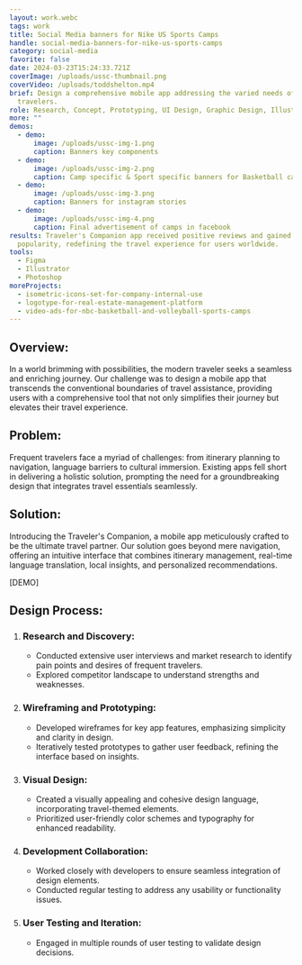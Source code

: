 ```yaml
---
layout: work.webc
tags: work
title: Social Media banners for Nike US Sports Camps
handle: social-media-banners-for-nike-us-sports-camps
category: social-media
favorite: false
date: 2024-03-23T15:24:33.721Z
coverImage: /uploads/ussc-thumbnail.png
coverVideo: /uploads/toddshelton.mp4
brief: Design a comprehensive mobile app addressing the varied needs of modern
  travelers.
role: Research, Concept, Prototyping, UI Design, Graphic Design, Illustration.
more: ""
demos:
  - demo:
      image: /uploads/ussc-img-1.png
      caption: Banners key components
  - demo:
      image: /uploads/ussc-img-2.png
      caption: Camp specific & Sport specific banners for Basketball camps
  - demo:
      image: /uploads/ussc-img-3.png
      caption: Banners for instagram stories
  - demo:
      image: /uploads/ussc-img-4.png
      caption: Final advertisement of camps in facebook
results: Traveler's Companion app received positive reviews and gained
  popularity, redefining the travel experience for users worldwide.
tools:
  - Figma
  - Illustrator
  - Photoshop
moreProjects:
  - isometric-icons-set-for-company-internal-use
  - logotype-for-real-estate-management-platform
  - video-ads-for-nbc-basketball-and-volleyball-sports-camps
---
```

## Overview:

In a world brimming with possibilities, the modern traveler seeks a seamless and enriching journey. Our challenge was to design a mobile app that transcends the conventional boundaries of travel assistance, providing users with a comprehensive tool that not only simplifies their journey but elevates their travel experience.

## Problem:

Frequent travelers face a myriad of challenges: from itinerary planning to navigation, language barriers to cultural immersion. Existing apps fell short in delivering a holistic solution, prompting the need for a groundbreaking design that integrates travel essentials seamlessly.

## Solution:

Introducing the Traveler's Companion, a mobile app meticulously crafted to be the ultimate travel partner. Our solution goes beyond mere navigation, offering an intuitive interface that combines itinerary management, real-time language translation, local insights, and personalized recommendations.

\[DEMO]

## Design Process:

1. ### Research and Discovery:

   * Conducted extensive user interviews and market research to identify pain points and desires of frequent travelers.
   * Explored competitor landscape to understand strengths and weaknesses.
2. ### Wireframing and Prototyping:

   * Developed wireframes for key app features, emphasizing simplicity and clarity in design.
   * Iteratively tested prototypes to gather user feedback, refining the interface based on insights.
3. ### Visual Design:

   * Created a visually appealing and cohesive design language, incorporating travel-themed elements.
   * Prioritized user-friendly color schemes and typography for enhanced readability.
4. ### Development Collaboration:

   * Worked closely with developers to ensure seamless integration of design elements.
   * Conducted regular testing to address any usability or functionality issues.
5. ### User Testing and Iteration:

   * Engaged in multiple rounds of user testing to validate design decisions.